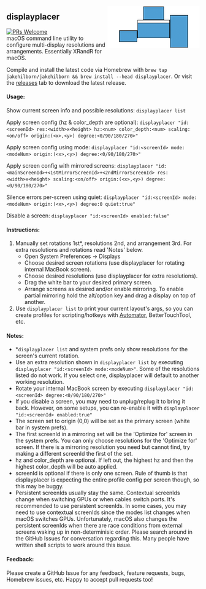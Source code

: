 <a href="#"><img align="right" src="animation.gif"></a>

## displayplacer
[![PRs Welcome](https://img.shields.io/badge/PRs-welcome-brightgreen.svg)](https://github.com/firstcontributions/first-contributions)  
macOS command line utility to configure multi-display resolutions and arrangements. Essentially XRandR for macOS.

Compile and install the latest code via Homebrew with `brew tap jakehilborn/jakehilborn && brew install --head displayplacer`. Or visit the [releases](https://github.com/jakehilborn/displayplacer/releases) tab to download the latest release. 

#### Usage:

Show current screen info and possible resolutions: `displayplacer list`

Apply screen config (hz & color_depth are optional): `displayplacer "id:<screenId> res:<width>x<height> hz:<num> color_depth:<num> scaling:<on/off> origin:(<x>,<y>) degree:<0/90/180/270>"`

Apply screen config using mode: `displayplacer "id:<screenId> mode:<modeNum> origin:(<x>,<y>) degree:<0/90/180/270>"`

Apply screen config with mirrored screens: `displayplacer "id:<mainScreenId>+<1stMirrorScreenId>+<2ndMirrorScreenId> res:<width>x<height> scaling:<on/off> origin:(<x>,<y>) degree:<0/90/180/270>"`

Silence errors per-screen using quiet: `displayplacer "id:<screenId> mode:<modeNum> origin:(<x>,<y>) degree:0 quiet:true"`

Disable a screen: `displayplacer "id:<screenId> enabled:false"`

#### Instructions:
1. Manually set rotations 1st*, resolutions 2nd, and arrangement 3rd. For extra resolutions and rotations read 'Notes' below.
    - Open System Preferences -> Displays
    - Choose desired screen rotations (use displayplacer for rotating internal MacBook screen).
    - Choose desired resolutions (use displayplacer for extra resolutions).
    - Drag the white bar to your desired primary screen.
    - Arrange screens as desired and/or enable mirroring. To enable partial mirroring hold the alt/option key and drag a display on top of another.
2. Use `displayplacer list` to print your current layout's args, so you can create profiles for scripting/hotkeys with [Automator](https://github.com/jakehilborn/displayplacer/issues/13), BetterTouchTool, etc.

#### Notes:
- *`displayplacer list` and system prefs only show resolutions for the screen's current rotation.
- Use an extra resolution shown in `displayplacer list` by executing `displayplacer "id:<screenId> mode:<modeNum>"`. Some of the resolutions listed do not work. If you select one, displayplacer will default to another working resolution.
- Rotate your internal MacBook screen by executing `displayplacer "id:<screenId> degree:<0/90/180/270>"`
- If you disable a screen, you may need to unplug/replug it to bring it back. However, on some setups, you can re-enable it with `displayplacer "id:<screenId> enabled:true"`
- The screen set to origin (0,0) will be set as the primary screen (white bar in system prefs).
- The first screenId in a mirroring set will be the 'Optimize for' screen in the system prefs. You can only choose resolutions for the 'Optimize for' screen. If there is a mirroring resolution you need but cannot find, try making a different screenId the first of the set.
- hz and color_depth are optional. If left out, the highest hz and then the highest color_depth will be auto applied.
- screenId is optional if there is only one screen. Rule of thumb is that displayplacer is expecting the entire profile config per screen though, so this may be buggy.
- Persistent screenIds usually stay the same. Contextual screenIds change when switching GPUs or when cables switch ports. It's recommended to use persistent screenIds. In some cases, you may need to use contextual screenIds since the modes list changes when macOS switches GPUs. Unfortunately, macOS also changes the persistent screenIds when there are race conditions from external screens waking up in non-determinisic order. Please search around in the GitHub Issues for conversation regarding this. Many people have written shell scripts to work around this issue.

#### Feedback:
Please create a GitHub Issue for any feedback, feature requests, bugs, Homebrew issues, etc. Happy to accept pull requests too!
